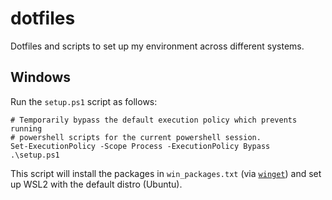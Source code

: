 # dotfiles
Dotfiles and scripts to set up my environment across different systems.

## Windows
Run the `setup.ps1` script as follows:
```
# Temporarily bypass the default execution policy which prevents running
# powershell scripts for the current powershell session.
Set-ExecutionPolicy -Scope Process -ExecutionPolicy Bypass
.\setup.ps1
```

This script will install the packages in `win_packages.txt` (via [`winget`](https://learn.microsoft.com/en-us/windows/package-manager/winget/))
and set up WSL2 with the default distro (Ubuntu).

